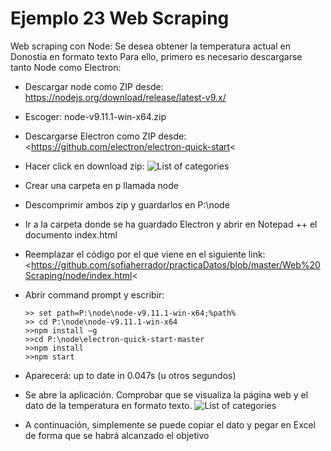 # Ejemplo 23 Web Scraping
Web scraping con Node: Se desea obtener la temperatura actual en Donostia en formato texto
Para ello, primero es necesario descargarse tanto Node como Electron:
- Descargar node como ZIP desde: <https://nodejs.org/download/release/latest-v9.x/>
- Escoger: node-v9.11.1-win-x64.zip
- Descargarse Electron como ZIP desde: <https://github.com/electron/electron-quick-start<
- Hacer click en download zip:
![List of categories](https://sofiaherrador.github.io/practicaDatos/fotos/fotos/captureElectron.png)
- Crear una carpeta en p llamada node 
- Descomprimir ambos zip y guardarlos en P:\node
- Ir a la carpeta donde se ha guardado Electron y abrir en Notepad ++ el documento index.html
- Reemplazar el código por el que viene en el siguiente link:
<https://github.com/sofiaherrador/practicaDatos/blob/master/Web%20Scraping/node/index.html<
- Abrir command prompt y escribir:

      >> set path=P:\node\node-v9.11.1-win-x64;%path%
      >> cd P:\node\node-v9.11.1-win-x64
      >>npm install –g
      >>cd P:\node\electron-quick-start-master
      >>npm install
      >>npm start

- Aparecerá: up to date in 0.047s (u otros segundos)
- Se abre la aplicación. Comprobar que se visualiza la página web y el dato de la temperatura en formato texto.
![List of categories](https://sofiaherrador.github.io/practicaDatos/fotos/fotos/capture%20Node2.png)
- A continuación, simplemente se puede copiar el dato y pegar en Excel de forma que se habrá alcanzado el objetivo
